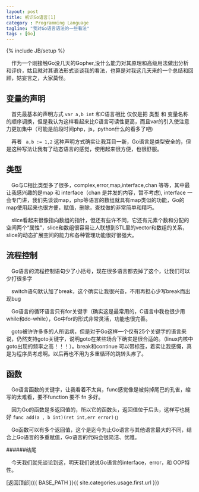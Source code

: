 ```yaml
---
layout: post
title: 初识Go语言[1]
category : Programming Language
tagline: "我对Go语言语法的一些看法"
tags : [Go]
---
```

{% include JB/setup %}

&emsp;作为一个刚接触Go没几天的Gopher,没什么能力对其原理和高级用法做出分析和评价，姑且就对其语法形式谈谈我的看法，也算是对我这几天来的一个总结和回顾，姑妄言之，大家莫怪。

变量的声明
----
&emsp;首先最基本的声明方式	 `var a,b int`
和C语言相比 仅仅是把 类型 和 变量名称的顺序调换，但是我认为这样看起来比C语言可读性更高，而且var的引入使注意力更加集中（可能是前段时间php，js，python什么的看多了吧)

&emsp;再者 ` a,b := 1,2` 这种声明方式确实让我耳目一新，Go语言是类型安全的，但是这种写法让我有了动态语言的感觉，使用起来很方便，也很舒服。


类型
---

&emsp;Go与C相比类型多了很多，complex,error,map,interface,chan 等等，其中最让我感兴趣的是map 和 interface（chan 是并发的内容，暂不考虑), interface 一会专门讲，我们先谈谈map，php等语言的数组就具有map类似的功能，Go的map使用起来也很方便，赋值，删除，查找做的非常简单和精巧。

&emsp;slice看起来很像指向数组的指针，但还有些许不同，它还有元素个数和分配的空间两个“属性”，slice和数组很容易让人联想到STL里的vector和数组的关系，slice的动态扩展空间的能力和各种管理功能很好很强大。

流程控制
---

&emsp;Go语言的流程控制语句少了小括号，现在很多语言都去掉了这个，让我们可以少打很多字

&emsp;switch语句默认加了break，这个确实让我很兴奋，不用再担心少写break而出现bug

&emsp;Go语言的循环语言只有for关键字（确实这是最常用的，C语言中我也很少用while和do-while），Go中for的形式非常灵活，功能也很完善。

&emsp;goto被许许多多的人所诟病，但是对于Go这样一个仅有25个关键字的语言来说，仍然支持goto关键字，说明goto在某些场合下确实是很合适的。（linux内核中goto出现的频率之高！！！）。break和continue 可以带标签，着实让我感慨，真是为程序员考虑啊。以后再也不用为多重循环的跳转头疼了。

函数
---

&emsp;Go语言函数的关键字，让我看着不太爽，func感觉像是被剪掉尾巴的孔雀，缩写的太难看，要不function 要不 fn 多好。

&emsp;因为Go的函数是多返回值的，所以它的函数头，返回值位于后头，这样写也挺好 `func add(a , b int)(ret int,err error)｛｝`

&emsp;Go函数可以有多个返回值，这个是迄今为止Go语言与其他语言最大的不同，结合上Go语言的多重赋值，Go语言的代码会很简洁、优雅。

######结尾

&emsp;今天我们就先谈论到这，明天我们说说Go语言的interface，error，和 OOP特性。

 [返回顶部]({{ BASE_PATH }}{{ site.categories.usage.first.url }})


